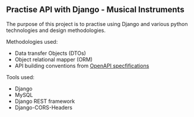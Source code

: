 ## Practise API with Django - Musical Instruments

The purpose of this project is to practise using Django and various python technologies and design methodologies.

Methodologies used:
  - Data transfer Objects (DTOs)
  - Object relational mapper (ORM)
  - API building conventions from  [OpenAPI specfifications](https://swagger.io/specification/)


Tools used:
  - Django
  - MySQL
  - Django REST framework
  - Django-CORS-Headers
